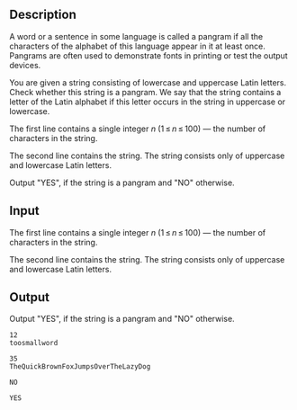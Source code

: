 ## Description

<div><p>A word or a sentence in some language is called a <span class="tex-font-style-it">pangram</span> if all the characters of the alphabet of this language appear in it <span class="tex-font-style-it">at least once</span>. Pangrams are often used to demonstrate fonts in printing or test the output devices.</p><p>You are given a string consisting of lowercase and uppercase Latin letters. Check whether this string is a pangram. We say that the string contains a letter of the Latin alphabet if this letter occurs in the string in uppercase or lowercase.</p></div><div class="input-specification"><p>The first line contains a single integer <span class="tex-span"><i>n</i></span> (<span class="tex-span">1 ≤ <i>n</i> ≤ 100</span>)&nbsp;— the number of characters in the string.</p><p>The second line contains the string. The string consists only of uppercase and lowercase Latin letters.</p></div><div class="output-specification"><p>Output "<span class="tex-font-style-tt">YES</span>", if the string is a pangram and "<span class="tex-font-style-tt">NO</span>" otherwise.</p></div>

## Input

<p>The first line contains a single integer <span class="tex-span"><i>n</i></span> (<span class="tex-span">1 ≤ <i>n</i> ≤ 100</span>)&nbsp;— the number of characters in the string.</p><p>The second line contains the string. The string consists only of uppercase and lowercase Latin letters.</p>

## Output

<p>Output "<span class="tex-font-style-tt">YES</span>", if the string is a pangram and "<span class="tex-font-style-tt">NO</span>" otherwise.</p>





```input1
12
toosmallword

```




```input2
35
TheQuickBrownFoxJumpsOverTheLazyDog

```




```output1
NO

```




```output2
YES

```


